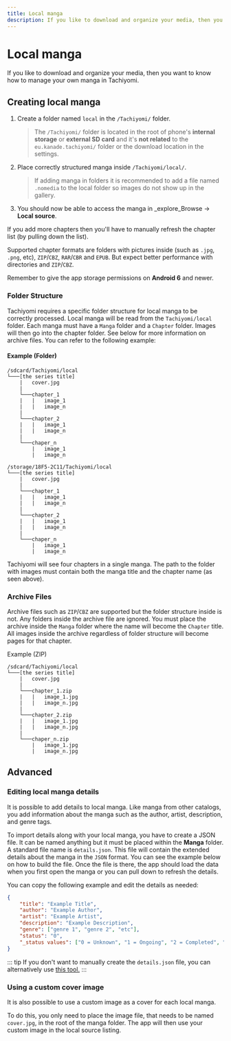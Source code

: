 ```yaml
---
title: Local manga
description: If you like to download and organize your media, then you want to know how to manage your own manga in Tachiyomi.
---
```


# Local manga

If you like to download and organize your media, then you want to know how to manage your own manga in Tachiyomi.

## Creating local manga

1.  Create a folder named `local` in the `/Tachiyomi/` folder.

    > The `/Tachiyomi/` folder is located in the root of phone's **internal storage** or **external SD card** and it's **not related** to the `eu.kanade.tachiyomi/` folder or the download location in the settings.
1.  Place correctly structured manga inside `/Tachiyomi/local/`.

    > If adding manga in folders it is recommended to add a file named `.nomedia` to the local folder so images do not show up in the gallery.
1. You should now be able to access the manga in _explore_Browse → **Local source**.

If you add more chapters then you'll have to manually refresh the chapter list (by pulling down the list).

Supported chapter formats are folders with pictures inside (such as `.jpg`, `.png`, etc), `ZIP`/`CBZ`, `RAR`/`CBR` and `EPUB`.
But expect better performance with directories and `ZIP`/`CBZ`.

Remember to give the app storage permissions on **Android 6** and newer.

### Folder Structure <a href="#folder-structure" id="folder-structure"></a>

Tachiyomi requires a specific folder structure for local manga to be correctly processed.
Local manga will be read from the `Tachiyomi/local` folder.
Each manga must have a `Manga` folder and a `Chapter` folder.
Images will then go into the chapter folder.
See below for more information on archive files.
You can refer to the following example:

#### Example (Folder)

```
/sdcard/Tachiyomi/local
└───[the series title]
    |   cover.jpg
    |
    └───chapter_1
    |   |   image_1
    |   |   image_n
    |
    └───chapter_2
    |   |   image_1
    |   |   image_n
    |
    └───chaper_n
        |   image_1
        |   image_n
```

```
/storage/18F5-2C11/Tachiyomi/local
└───[the series title]
    |   cover.jpg
    |
    └───chapter_1
    |   |   image_1
    |   |   image_n
    |
    └───chapter_2
    |   |   image_1
    |   |   image_n
    |
    └───chaper_n
        |   image_1
        |   image_n
```

Tachiyomi will see four chapters in a single manga.
The path to the folder with images must contain both the manga title and the chapter name (as seen above).

### Archive Files <a href="#archive-files" id="archive-files"></a>

Archive files such as `ZIP`/`CBZ` are supported but the folder structure inside is not.
Any folders inside the archive file are ignored.
You must place the archive inside the `Manga` folder where the name will become the `Chapter` title.
All images inside the archive regardless of folder structure will become pages for that chapter.

Example (ZIP)

```
/sdcard/Tachiyomi/local
└───[the series title]
    |   cover.jpg
    |
    └───chapter_1.zip
    |   |   image_1.jpg
    |   |   image_n.jpg
    |
    └───chapter_2.zip
    |   |   image_1.jpg
    |   |   image_n.jpg
    |
    └───chaper_n.zip
        |   image_1.jpg
        |   image_n.jpg
```

## Advanced <a href="#advanced" id="advanced"></a>

### Editing local manga details <a href="#editing-local-manga-details" id="editing-local-manga-details"></a>

It is possible to add details to local manga.
Like manga from other catalogs, you add information about the manga such as the author, artist, description, and genre tags.

To import details along with your local manga, you have to create a JSON file.
It can be named anything but it must be placed within the **Manga** folder.
A standard file name is `details.json`.
This file will contain the extended details about the manga in the `JSON` format.
You can see the example below on how to build the file.
Once the file is there, the app should load the data when you first open the manga or you can pull down to refresh the details.

You can copy the following example and edit the details as needed:

```json
{
	"title": "Example Title",
	"author": "Example Author",
	"artist": "Example Artist",
	"description": "Example Description",
	"genre": ["genre 1", "genre 2", "etc"],
	"status": "0",
	"_status values": ["0 = Unknown", "1 = Ongoing", "2 = Completed", "3 = Licensed", "4 = Publishing finished", "5 = Cancelled", "6 = On hiatus"]
}
```
::: tip
If you don't want to manually create the `details.json` file, you can alternatively use [this tool.](https://tachi-local.netlify.app/?utm\_source=tachi-website\&utm\_medium=referral\&utm\_campaign=tachi-website)
:::

### Using a custom cover image <a href="#using-a-custom-cover-image" id="using-a-custom-cover-image"></a>

It is also possible to use a custom image as a cover for each local manga.

To do this, you only need to place the image file, that needs to be named `cover.jpg`, in the root of the manga folder.
The app will then use your custom image in the local source listing.
